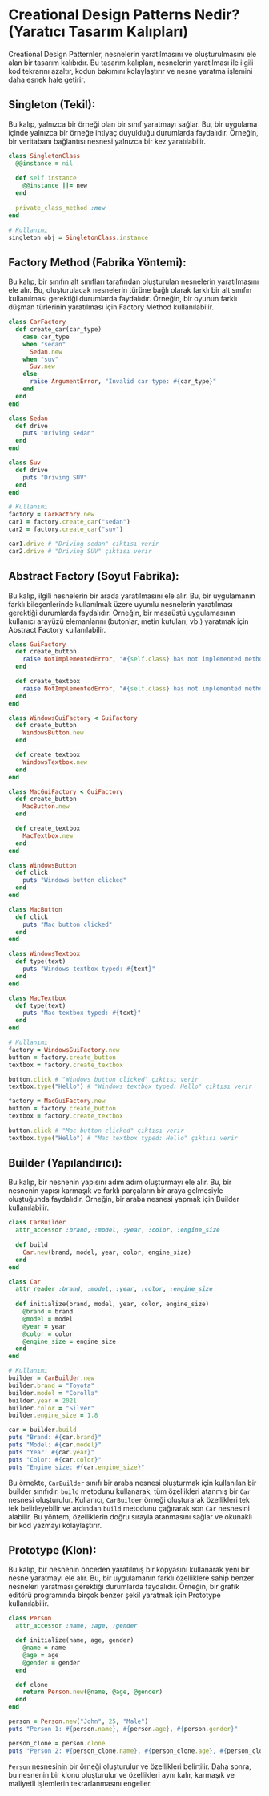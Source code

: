 # Creational Design Patterns Nedir? (Yaratıcı Tasarım Kalıpları)

Creational Design Patternler, nesnelerin yaratılmasını ve oluşturulmasını ele alan bir tasarım kalıbıdır. Bu tasarım kalıpları, nesnelerin yaratılması ile ilgili kod tekrarını azaltır, kodun bakımını kolaylaştırır ve nesne yaratma işlemini daha esnek hale getirir.

## Singleton (Tekil):
Bu kalıp, yalnızca bir örneği olan bir sınıf yaratmayı sağlar. Bu, bir uygulama içinde yalnızca bir örneğe ihtiyaç duyulduğu durumlarda faydalıdır. Örneğin, bir veritabanı bağlantısı nesnesi yalnızca bir kez yaratılabilir.

```ruby
class SingletonClass
  @@instance = nil
  
  def self.instance
    @@instance ||= new
  end
  
  private_class_method :new
end

# Kullanımı
singleton_obj = SingletonClass.instance
```

## Factory Method (Fabrika Yöntemi): 
Bu kalıp, bir sınıfın alt sınıfları tarafından oluşturulan nesnelerin yaratılmasını ele alır. Bu, oluşturulacak nesnelerin türüne bağlı olarak farklı bir alt sınıfın kullanılması gerektiği durumlarda faydalıdır. Örneğin, bir oyunun farklı düşman türlerinin yaratılması için Factory Method kullanılabilir.

```ruby
class CarFactory
  def create_car(car_type)
    case car_type
    when "sedan"
      Sedan.new
    when "suv"
      Suv.new
    else
      raise ArgumentError, "Invalid car type: #{car_type}"
    end
  end
end

class Sedan
  def drive
    puts "Driving sedan"
  end
end

class Suv
  def drive
    puts "Driving SUV"
  end
end

# Kullanımı
factory = CarFactory.new
car1 = factory.create_car("sedan")
car2 = factory.create_car("suv")

car1.drive # "Driving sedan" çıktısı verir
car2.drive # "Driving SUV" çıktısı verir
```

## Abstract Factory (Soyut Fabrika): 
Bu kalıp, ilgili nesnelerin bir arada yaratılmasını ele alır. Bu, bir uygulamanın farklı bileşenlerinde kullanılmak üzere uyumlu nesnelerin yaratılması gerektiği durumlarda faydalıdır. Örneğin, bir masaüstü uygulamasının kullanıcı arayüzü elemanlarını (butonlar, metin kutuları, vb.) yaratmak için Abstract Factory kullanılabilir.

```ruby
class GuiFactory
  def create_button
    raise NotImplementedError, "#{self.class} has not implemented method '#{__method__}'"
  end

  def create_textbox
    raise NotImplementedError, "#{self.class} has not implemented method '#{__method__}'"
  end
end

class WindowsGuiFactory < GuiFactory
  def create_button
    WindowsButton.new
  end

  def create_textbox
    WindowsTextbox.new
  end
end

class MacGuiFactory < GuiFactory
  def create_button
    MacButton.new
  end

  def create_textbox
    MacTextbox.new
  end
end

class WindowsButton
  def click
    puts "Windows button clicked"
  end
end

class MacButton
  def click
    puts "Mac button clicked"
  end
end

class WindowsTextbox
  def type(text)
    puts "Windows textbox typed: #{text}"
  end
end

class MacTextbox
  def type(text)
    puts "Mac textbox typed: #{text}"
  end
end

# Kullanımı
factory = WindowsGuiFactory.new
button = factory.create_button
textbox = factory.create_textbox

button.click # "Windows button clicked" çıktısı verir
textbox.type("Hello") # "Windows textbox typed: Hello" çıktısı verir

factory = MacGuiFactory.new
button = factory.create_button
textbox = factory.create_textbox

button.click # "Mac button clicked" çıktısı verir
textbox.type("Hello") # "Mac textbox typed: Hello" çıktısı verir
```

## Builder (Yapılandırıcı):
Bu kalıp, bir nesnenin yapısını adım adım oluşturmayı ele alır. Bu, bir nesnenin yapısı karmaşık ve farklı parçaların bir araya gelmesiyle oluştuğunda faydalıdır. Örneğin, bir araba nesnesi yapmak için Builder kullanılabilir.

```ruby
class CarBuilder
  attr_accessor :brand, :model, :year, :color, :engine_size
  
  def build
    Car.new(brand, model, year, color, engine_size)
  end
end

class Car
  attr_reader :brand, :model, :year, :color, :engine_size
  
  def initialize(brand, model, year, color, engine_size)
    @brand = brand
    @model = model
    @year = year
    @color = color
    @engine_size = engine_size
  end
end

# Kullanımı
builder = CarBuilder.new
builder.brand = "Toyota"
builder.model = "Corolla"
builder.year = 2021
builder.color = "Silver"
builder.engine_size = 1.8

car = builder.build
puts "Brand: #{car.brand}"
puts "Model: #{car.model}"
puts "Year: #{car.year}"
puts "Color: #{car.color}"
puts "Engine size: #{car.engine_size}"
```

Bu örnekte, `CarBuilder` sınıfı bir araba nesnesi oluşturmak için kullanılan bir builder sınıfıdır. `build` metodunu kullanarak, tüm özellikleri atanmış bir `Car` nesnesi oluşturulur. Kullanıcı, `CarBuilder` örneği oluşturarak özellikleri tek tek belirleyebilir ve ardından `build` metodunu çağırarak son `Car` nesnesini alabilir. Bu yöntem, özelliklerin doğru sırayla atanmasını sağlar ve okunaklı bir kod yazmayı kolaylaştırır. 

## Prototype (Klon):
Bu kalıp, bir nesnenin önceden yaratılmış bir kopyasını kullanarak yeni bir nesne yaratmayı ele alır. Bu, bir uygulamanın farklı özelliklere sahip benzer nesneleri yaratması gerektiği durumlarda faydalıdır. Örneğin, bir grafik editörü programında birçok benzer şekil yaratmak için Prototype kullanılabilir.

```ruby
class Person
  attr_accessor :name, :age, :gender

  def initialize(name, age, gender)
    @name = name
    @age = age
    @gender = gender
  end

  def clone
    return Person.new(@name, @age, @gender)
  end
end

person = Person.new("John", 25, "Male")
puts "Person 1: #{person.name}, #{person.age}, #{person.gender}"

person_clone = person.clone
puts "Person 2: #{person_clone.name}, #{person_clone.age}, #{person_clone.gender}"
```

`Person` nesnesinin bir örneği oluşturulur ve özellikleri belirtilir. Daha sonra, bu nesnenin bir klonu oluşturulur ve özellikleri aynı kalır, karmaşık ve maliyetli işlemlerin tekrarlanmasını engeller.
